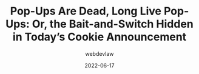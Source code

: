 ---
author: webdevlaw
date: 2022-06-17
permalink: false
tags:
  - user-experience
  - cookies
  - legal
target_url: https://webdevlaw.uk/2022/06/17/data-reform-bill-cookie-popups/
title: "Pop-Ups Are Dead, Long Live Pop-Ups: Or, the Bait-and-Switch Hidden in Today’s Cookie Announcement"
---